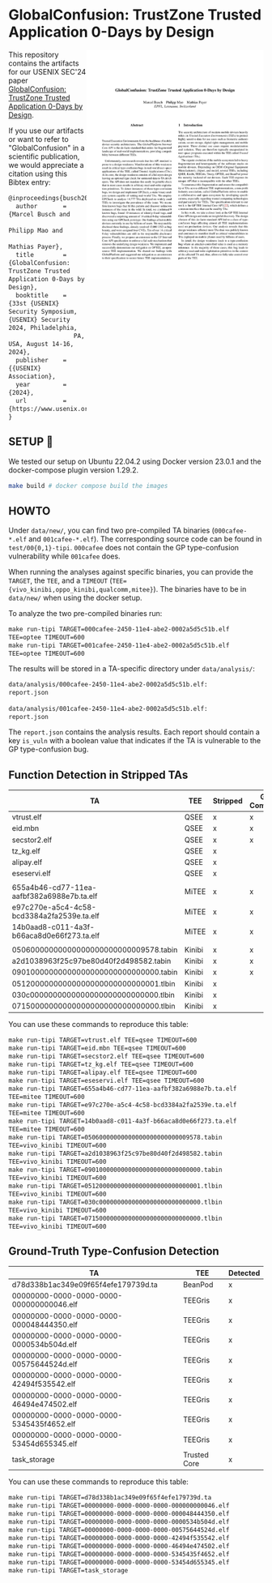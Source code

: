 
# GlobalConfusion: TrustZone Trusted Application 0-Days by Design

<a href="http://hexhive.epfl.ch/publications/files/24SEC1.pdf"> <img align="right" width="350" src="imgs/paper.png"> </a>

This repository contains the artifacts for our USENIX SEC'24 paper <a href="http://hexhive.epfl.ch/publications/files/24SEC1.pdf">GlobalConfusion: TrustZone Trusted Application 0-Days by Design</a>.

If you use our artifacts or want to refer to "GlobalConfusion" in a scientific publication, we would appreciate a citation using this Bibtex entry: 

```
@inproceedings{busch2024globalconfusion,
  author       = {Marcel Busch and
                  Philipp Mao and
                  Mathias Payer},
  title        = {GlobalConfusion: TrustZone Trusted Application 0-Days by Design},
  booktitle    = {33st {USENIX} Security Symposium, {USENIX} Security 2024, Philadelphia,
                  PA, USA, August 14-16, 2024},
  publisher    = {{USENIX} Association},
  year         = {2024},
  url          = {https://www.usenix.org/conference/usenixsecurity24/presentation/busch1}
}
```

## SETUP :wrench:

We tested our setup on Ubuntu 22.04.2 using Docker version 23.0.1 and the
docker-compose plugin version 1.29.2.

```bash
make build # docker compose build the images
```

## HOWTO

Under `data/new/`, you can find two pre-compiled TA binaries (`000cafee-*.elf` and `001cafee-*.elf`).
The corresponding source code can be found in `test/00{0,1}-tipi`.
`000cafee` does not contain the GP type-confusion vulnerability while `001cafee` does.

When running the analyses against specific binaries, you can provide the
`TARGET`, the `TEE`, and a `TIMEOUT`
(`TEE={vivo_kinibi,oppo_kinibi,qualcomm,mitee}`).  The binaries have to be in
`data/new/` when using the docker setup.


To analyze the two pre-compiled binaries run:
```
make run-tipi TARGET=000cafee-2450-11e4-abe2-0002a5d5c51b.elf TEE=optee TIMEOUT=600
make run-tipi TARGET=001cafee-2450-11e4-abe2-0002a5d5c51b.elf TEE=optee TIMEOUT=600
```

The results will be stored in a TA-specific directory under `data/analysis/`:
```
data/analysis/000cafee-2450-11e4-abe2-0002a5d5c51b.elf:
report.json

data/analysis/001cafee-2450-11e4-abe2-0002a5d5c51b.elf:
report.json
```

The `report.json` contains the analysis results.  Each report should contain a
key `is_vuln` with a boolean value that indicates if the TA is vulnerable to
the GP type-confusion bug.

## Function Detection in Stripped TAs

| TA | TEE | Stripped | GP-Compliant | Detected | Dataset Path |
|---|---|---|---|---|---|
| vtrust.elf | QSEE | x | x | x | /fw/vivo/v29e/240101/tas/vtrust.elf |
| eid.mbn | QSEE | x | x | x | /fw/oppo/find_x3_pro/220122/tas/eid.mbn |
| secstor2.elf | QSEE | x | x | x | /fw/samsung/SM-A9200/CHC/A9200ZCU3CTF3/A9200ZCU3CTF3/secstor2.elf |
| tz_kg.elf | QSEE | x |  |  | /fw/samsung/SM-S921U/DSA/S921USQU1AWM9/S921USQU1AWM9/tz_kg.elf |
| alipay.elf | QSEE | x |  |  | /fw/vivo/v29e/240101/tas/alipay.elf |
| eseservi.elf | QSEE | x |  |  | /fw/oppo/a92/230209/tas/eseservi.elf |
|||||||
| 655a4b46-cd77-11ea-aafbf382a6988e7b.ta.elf | MiTEE | x | x | x | /fw/xiaomi/gold/global/V14.0.1.0.TNQMIXM/V14.0.1.0.TNQMIXM/tas/655a4b46-cd77-11ea-aafbf382a6988e7b.ta.elf |
| e97c270e-a5c4-4c58-bcd3384a2fa2539e.ta.elf | MiTEE | x | x | x | /fw/xiaomi/gold/global/V14.0.1.0.TNQMIXM/V14.0.1.0.TNQMIXM/tas/e97c270e-a5c4-4c58-bcd3384a2fa2539e.ta.elf |
| 14b0aad8-c011-4a3f-b66aca8d0e66f273.ta.elf | MiTEE | x | x | x | /fw/xiaomi/gold/global/V14.0.1.0.TNQMIXM/V14.0.1.0.TNQMIXM/tas/14b0aad8-c011-4a3f-b66aca8d0e66f273.ta.elf |
|||||||
| 05060000000000000000000000009578.tabin | Kinibi | x | x | x | /fw/vivo/y73/240101/tas/05060000000000000000000000009578.tabin |
| a2d1038963f25c97be80d40f2d498582.tabin | Kinibi | x | x | x | /fw/vivo/y33s/220308/tas/a2d1038963f25c97be80d40f2d498582.tabin |
| 09010000000000000000000000000000.tabin | Kinibi | x | x | x | /fw/oppo/a16s/210723/tas/09010000000000000000000000000000.tabin |
| 05120000000000000000000000000001.tlbin | Kinibi | x |  |  | /fw/tecno/pova5pro/240101/tas/05120000000000000000000000000001.tlbin |
| 030c0000000000000000000000000000.tlbin | Kinibi | x |  |  | /fw/vivo/y73/220517/tas/030c0000000000000000000000000000.tlbin |
| 07150000000000000000000000000000.tlbin | Kinibi | x |  |  | /fw/vivo/y20g/210427/tas/07150000000000000000000000000000.tlbin |

You can use these commands to reproduce this table:

```
make run-tipi TARGET=vtrust.elf TEE=qsee TIMEOUT=600
make run-tipi TARGET=eid.mbn TEE=qsee TIMEOUT=600
make run-tipi TARGET=secstor2.elf TEE=qsee TIMEOUT=600
make run-tipi TARGET=tz_kg.elf TEE=qsee TIMEOUT=600
make run-tipi TARGET=alipay.elf TEE=qsee TIMEOUT=600
make run-tipi TARGET=eseservi.elf TEE=qsee TIMEOUT=600
make run-tipi TARGET=655a4b46-cd77-11ea-aafbf382a6988e7b.ta.elf TEE=mitee TIMEOUT=600
make run-tipi TARGET=e97c270e-a5c4-4c58-bcd3384a2fa2539e.ta.elf TEE=mitee TIMEOUT=600
make run-tipi TARGET=14b0aad8-c011-4a3f-b66aca8d0e66f273.ta.elf TEE=mitee TIMEOUT=600
make run-tipi TARGET=05060000000000000000000000009578.tabin TEE=vivo_kinibi TIMEOUT=600
make run-tipi TARGET=a2d1038963f25c97be80d40f2d498582.tabin TEE=vivo_kinibi TIMEOUT=600
make run-tipi TARGET=09010000000000000000000000000000.tabin TEE=vivo_kinibi TIMEOUT=600
make run-tipi TARGET=05120000000000000000000000000001.tlbin TEE=vivo_kinibi TIMEOUT=600
make run-tipi TARGET=030c0000000000000000000000000000.tlbin TEE=vivo_kinibi TIMEOUT=600
make run-tipi TARGET=07150000000000000000000000000000.tlbin TEE=vivo_kinibi TIMEOUT=600
```


## Ground-Truth Type-Confusion Detection

| TA | TEE | Detected |
|---|---|---|
| d78d338b1ac349e09f65f4efe179739d.ta | BeanPod | x |
| 00000000-0000-0000-0000-000000000046.elf | TEEGris | x |
| 00000000-0000-0000-0000-000048444350.elf | TEEGris | x |
| 00000000-0000-0000-0000-0000534b504d.elf | TEEGris | x |
| 00000000-0000-0000-0000-00575644524d.elf | TEEGris | x |
| 00000000-0000-0000-0000-42494f535542.elf | TEEGris | x |
| 00000000-0000-0000-0000-46494e474502.elf | TEEGris | x |
| 00000000-0000-0000-0000-5345435f4652.elf | TEEGris | x |
| 00000000-0000-0000-0000-53454d655345.elf | TEEGris | x |
| task_storage | Trusted Core | x |


You can use these commands to reproduce this table:

```
make run-tipi TARGET=d78d338b1ac349e09f65f4efe179739d.ta
make run-tipi TARGET=00000000-0000-0000-0000-000000000046.elf
make run-tipi TARGET=00000000-0000-0000-0000-000048444350.elf
make run-tipi TARGET=00000000-0000-0000-0000-0000534b504d.elf
make run-tipi TARGET=00000000-0000-0000-0000-00575644524d.elf
make run-tipi TARGET=00000000-0000-0000-0000-42494f535542.elf
make run-tipi TARGET=00000000-0000-0000-0000-46494e474502.elf
make run-tipi TARGET=00000000-0000-0000-0000-5345435f4652.elf
make run-tipi TARGET=00000000-0000-0000-0000-53454d655345.elf
make run-tipi TARGET=task_storage
```
